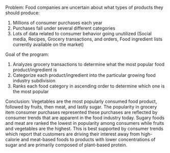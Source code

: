 
Problem:
Food companies are uncertain about what types of products they should produce:
1. Millions of consumer purchases each year
2. Purchases fall under several different categories
3. Lots of data related to consumer behavior going unutilized (Social media, Recipes, Grocery transactions, and orders, Food ingredient lists currently available on the market)
   
Goal of the program:
1. Analyzes grocery transactions to determine what the most popular food product/ingredient is
2. Categorize each product/ingredient into the particular growing food industry subdivision
3. Ranks each food category in ascending order to determine which one is the most popular
   
Conclusion:
Vegetables are the most popularly consumed food product,  followed by fruits, then meat, and lastly sugar. The popularity in grocery item consumer purchases represented these purchases are reflected by consumer trends that are apparent in the food industry today. Sugary foods and meat are ranked the lowest in popularity among consumers while fruits and vegetables are the highest. This is best supported by consumer trends which report that customers are driving their interest away from high-calorie and meat-based foods to products with lower concentrations of sugar and are primarily composed of plant-based protein.
  
  



